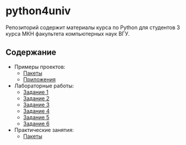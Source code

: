 # python4univ

Репозиторий содержит материалы курса по Python для студентов 3 курса МКН факультета компьютерных наук ВГУ.

## Содержание

- Примеры проектов:
  - [Пакеты](tasks/packages.md)
  - [Приложения](tasks/apps.md)
- Лабораторные работы:
  - [Задание 1](practices/python_style.md)
  - [Задание 2](practices/testing.md)
  - [Задание 3](practices/oop_patterns.md)
  - [Задание 4](practices/clean_code.md)
  - [Задание 5](practices/web.md)
  - [Задание 6](practices/Python_and_CUDA.ipynb)
- Практические занятия:
  - [Пакеты](practices/packages.md)
